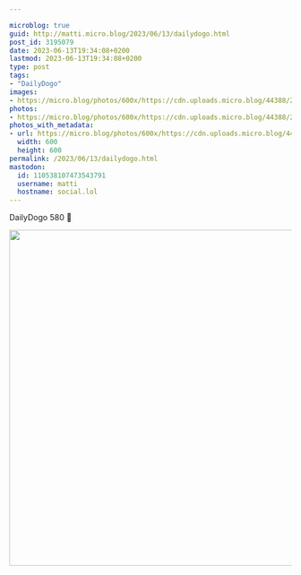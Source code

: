 ```yaml
---

microblog: true
guid: http://matti.micro.blog/2023/06/13/dailydogo.html
post_id: 3195079
date: 2023-06-13T19:34:08+0200
lastmod: 2023-06-13T19:34:08+0200
type: post
tags:
- "DailyDogo"
images:
- https://micro.blog/photos/600x/https://cdn.uploads.micro.blog/44388/2023/05ba862ca0.jpg
photos:
- https://micro.blog/photos/600x/https://cdn.uploads.micro.blog/44388/2023/05ba862ca0.jpg
photos_with_metadata:
- url: https://micro.blog/photos/600x/https://cdn.uploads.micro.blog/44388/2023/05ba862ca0.jpg
  width: 600
  height: 600
permalink: /2023/06/13/dailydogo.html
mastodon:
  id: 110538107473543791
  username: matti
  hostname: social.lol
---
```

DailyDogo 580 🐶

<img src="/media/uploads/2023/05ba862ca0.jpg" width="600" height="600" alt="" />
